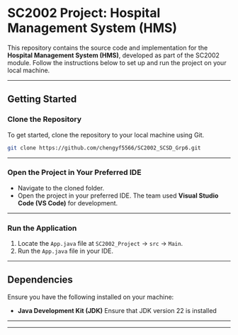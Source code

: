 # SC2002 Project: Hospital Management System (HMS)

This repository contains the source code and implementation for the **Hospital Management System (HMS)**, developed as part of the SC2002 module. Follow the instructions below to set up and run the project on your local machine.

---

## **Getting Started**

### **Clone the Repository**
To get started, clone the repository to your local machine using Git.

```bash
git clone https://github.com/chengyf5566/SC2002_SCSD_Grp6.git
```

---

### **Open the Project in Your Preferred IDE**
- Navigate to the cloned folder.
- Open the project in your preferred IDE. The team used **Visual Studio Code (VS Code)** for development.

---

### **Run the Application**
1. Locate the `App.java` file at `SC2002_Project` -> `src` -> `Main`.
2. Run the `App.java` file in your IDE.

---

## **Dependencies**
Ensure you have the following installed on your machine:
- **Java Development Kit (JDK)** Ensure that JDK version 22 is installed

---

---
